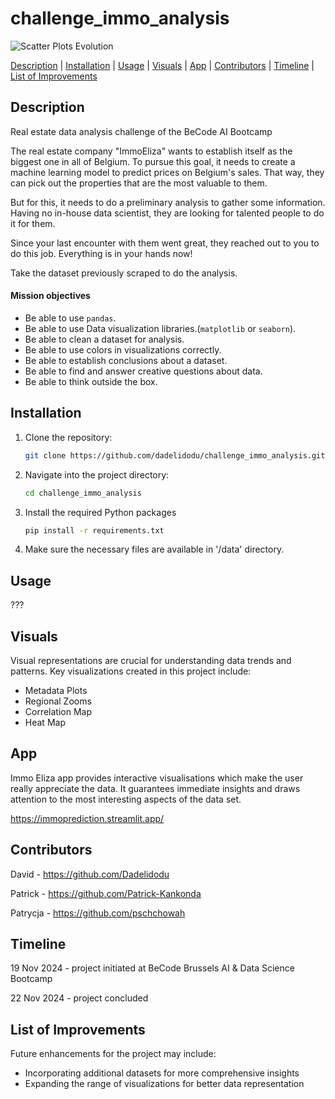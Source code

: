 # **challenge_immo_analysis**

![Scatter Plots Evolution](https://res.cloudinary.com/dqm9hy9lk/image/upload/v1732211780/5._Price_vs._Liveable_Space_Distribution_Across_Data_Sets_ixb4tz.png)

[Description](#Description)     |       [Installation](#Installation)    |       [Usage](#Usage)    |       [Visuals](#Visuals)     |       [App](#App)     | [Contributors](#Contributors)    |      [Timeline](#Timeline)       |       [List of Improvements](#list-of-improvements)  

## **Description**
Real estate data analysis challenge of the BeCode AI Bootcamp

The real estate company "ImmoEliza" wants to establish itself as the biggest one in all of Belgium. To pursue this goal, it needs to create a machine learning model to predict prices on Belgium's sales. That way, they can pick out the properties that are the most valuable to them.

But for this, it needs to do a preliminary analysis to gather some information. Having no in-house data scientist, they are looking for talented people to do it for them.

Since your last encounter with them went great, they reached out to you to do this job. Everything is in your hands now!

Take the dataset previously scraped to do the analysis.

#### Mission objectives

- Be able to use `pandas`.
- Be able to use Data visualization libraries.(`matplotlib` or `seaborn`).
- Be able to clean a dataset for analysis.
- Be able to use colors in visualizations correctly.
- Be able to establish conclusions about a dataset.
- Be able to find and answer creative questions about data.
- Be able to think outside the box.

## **Installation**
1. Clone the repository:
   ```bash
   git clone https://github.com/dadelidodu/challenge_immo_analysis.git
2. Navigate into the project directory:
   ```bash
   cd challenge_immo_analysis

3. Install the required Python packages
   ```bash
   pip install -r requirements.txt

4. Make sure the necessary files are available in '/data' directory.

## **Usage**
???


## **Visuals**
Visual representations are crucial for understanding data trends and patterns. Key visualizations created in this project include:

- Metadata Plots
- Regional Zooms
- Correlation Map
- Heat Map

## **App**
Immo Eliza app provides interactive visualisations which make the user really appreciate the data. 
It guarantees immediate insights and draws attention to the most interesting aspects of the data set.

https://immoprediction.streamlit.app/

## **Contributors**
David - https://github.com/Dadelidodu

Patrick - https://github.com/Patrick-Kankonda

Patrycja - https://github.com/pschchowah


## **Timeline**
19 Nov 2024 - project initiated at BeCode Brussels AI & Data Science Bootcamp

22 Nov 2024 - project concluded

## **List of Improvements**
Future enhancements for the project may include:

- Incorporating additional datasets for more comprehensive insights
- Expanding the range of visualizations for better data representation
